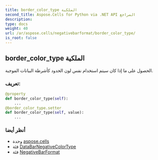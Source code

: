```yaml
---
title: border_color_type الملكية
second_title: Aspose.Cells for Python via .NET API المراجع
description:
type: docs
weight: 40
url: /ar/aspose.cells/negativebarformat/border_color_type/
is_root: false
---
```

##  border_color_type الملكية

الحصول على ما إذا كان سيتم استخدام نفس لون الحدود كأشرطة البيانات الموجبة.
###  تعريف:
```python
@property
def border_color_type(self):
    ...
@border_color_type.setter
def border_color_type(self, value):
    ...
```

###  أنظر أيضا
* وحدة [aspose.cells](../../)
* فئة [DataBarNegativeColorType](/cells/python-net/ar/aspose.cells/databarnegativecolortype)
* فئة [NegativeBarFormat](/cells/python-net/ar/aspose.cells/negativebarformat)
